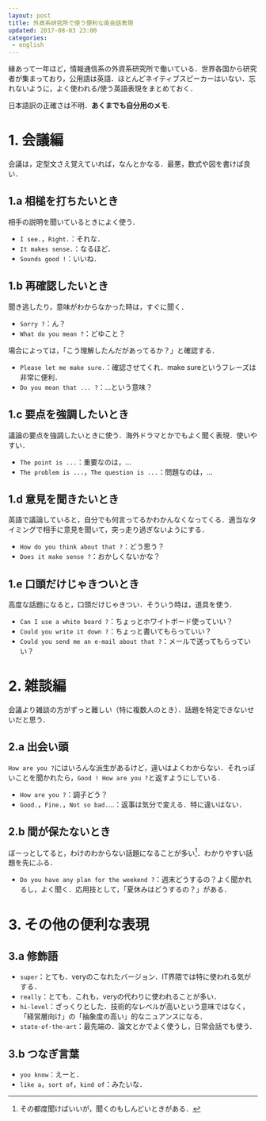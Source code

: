 ```yaml
---
layout: post
title: 外資系研究所で使う便利な英会話表現
updated: 2017-08-03 23:00 
categories:
 - english
---
```


縁あって一年ほど，情報通信系の外資系研究所で働いている．世界各国から研究者が集まっており，公用語は英語．ほとんどネイティブスピーカーはいない．忘れないように，よく使われる/使う英語表現をまとめておく．

日本語訳の正確さは不明．**あくまでも自分用のメモ**.


# 1. 会議編

会議は，定型文さえ覚えていれば，なんとかなる．最悪，数式や図を書けば良い．

## 1.a 相槌を打ちたいとき

相手の説明を聞いているときによく使う．

* `I see.`，`Right.`：それな．
* `It makes sense.`：なるほど．
* `Sounds good !`：いいね．

## 1.b 再確認したいとき

聞き逃したり，意味がわからなかった時は，すぐに聞く．

* `Sorry ?`：ん？
* `What do you mean ?`：どゆこと？

場合によっては，「こう理解したんだがあってるか？」と確認する．

* `Please let me make sure.`：確認させてくれ．make sureというフレーズは非常に便利．
* `Do you mean that ... ?`：…という意味？

## 1.c 要点を強調したいとき

議論の要点を強調したいときに使う．海外ドラマとかでもよく聞く表現．使いやすい．

* `The point is ...`：重要なのは，…
* `The problem is ...`，`The question is ...`：問題なのは，…

## 1.d 意見を聞きたいとき

英語で議論していると，自分でも何言ってるかわかんなくなってくる．適当なタイミングで相手に意見を聞いて，突っ走り過ぎないようにする．

* `How do you think about that ?`：どう思う？
* `Does it make sense ?`：おかしくないかな？

## 1.e 口頭だけじゃきついとき

高度な話題になると，口頭だけじゃきつい．そういう時は，道具を使う．

* `Can I use a white board ?`：ちょっとホワイトボード使っていい？
* `Could you write it down ?`：ちょっと書いてもらっていい？
* `Could you send me an e-mail about that ?`：メールで送ってもらっていい？

# 2. 雑談編

会議より雑談の方がずっと難しい（特に複数人のとき）．話題を特定できないせいだと思う．

## 2.a 出会い頭

`How are you ?`にはいろんな派生があるけど，違いはよくわからない．それっぽいことを聞かれたら，`Good ! How are you ?`と返すようにしている．

* `How are you ?`：調子どう？
* `Good.`，`Fine.`，`Not so bad.`…：返事は気分で変える．特に違いはない．

## 2.b 間が保たないとき

ぼーっとしてると，わけのわからない話題になることが多い[^3]．わかりやすい話題を先にふる．

[^3]: その都度聞けばいいが，聞くのもしんどいときがある．

* `Do you have any plan for the weekend ?`：週末どうするの？よく聞かれるし，よく聞く．応用技として，「夏休みはどうするの？」がある．

# 3. その他の便利な表現

## 3.a 修飾語

* `super`：とても．veryのこなれたバージョン．IT界隈では特に使われる気がする．
* `really`：とても．これも，veryの代わりに使われることが多い．
* `hi-level`：ざっくりとした．技術的なレベルが高いという意味ではなく，「経営層向け」の「抽象度の高い」的なニュアンスになる．
* `state-of-the-art`：最先端の．論文とかでよく使うし，日常会話でも使う．

## 3.b つなぎ言葉

* `you know`：えーと．
* `like a`，`sort of`，`kind of`：みたいな．

